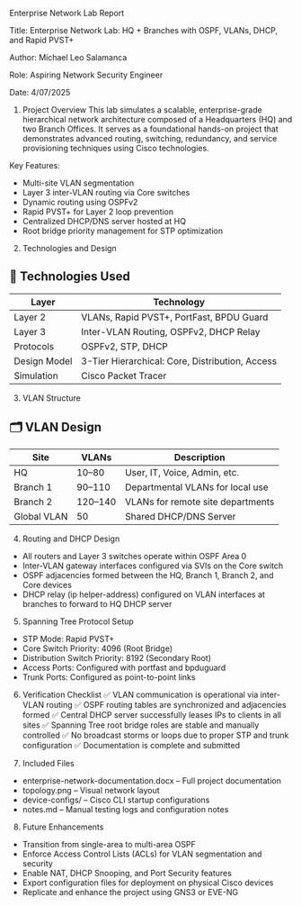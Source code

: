 Enterprise Network Lab Report

Title: Enterprise Network Lab: HQ + Branches with OSPF, VLANs, DHCP, and Rapid PVST+

Author: Michael Leo Salamanca

Role: Aspiring Network Security Engineer

Date: 4/07/2025

1. Project Overview
This lab simulates a scalable, enterprise-grade hierarchical network architecture composed of a Headquarters (HQ) and two Branch Offices. It serves as a foundational hands-on project that demonstrates advanced routing, switching, redundancy, and service provisioning techniques using Cisco technologies.

Key Features:
- Multi-site VLAN segmentation
- Layer 3 inter-VLAN routing via Core switches
- Dynamic routing using OSPFv2
- Rapid PVST+ for Layer 2 loop prevention
- Centralized DHCP/DNS server hosted at HQ
- Root bridge priority management for STP optimization
  
2. Technologies and Design
## 🧰 Technologies Used

| Layer        | Technology                                      |
|--------------|-------------------------------------------------|
| Layer 2      | VLANs, Rapid PVST+, PortFast, BPDU Guard        |
| Layer 3      | Inter-VLAN Routing, OSPFv2, DHCP Relay          |
| Protocols    | OSPFv2, STP, DHCP                               |
| Design Model | 3-Tier Hierarchical: Core, Distribution, Access |
| Simulation   | Cisco Packet Tracer                             |


3. VLAN Structure
## 🗂 VLAN Design

| Site        | VLANs     | Description                          |
|-------------|-----------|--------------------------------------|
| HQ          | 10–80     | User, IT, Voice, Admin, etc.         |
| Branch 1    | 90–110    | Departmental VLANs for local use     |
| Branch 2    | 120–140   | VLANs for remote site departments    |
| Global VLAN | 50        | Shared DHCP/DNS Server               |

4. Routing and DHCP Design
- All routers and Layer 3 switches operate within OSPF Area 0
- Inter-VLAN gateway interfaces configured via SVIs on the Core switch
- OSPF adjacencies formed between the HQ, Branch 1, Branch 2, and Core devices
- DHCP relay (ip helper-address) configured on VLAN interfaces at branches to forward to HQ DHCP server
  
5. Spanning Tree Protocol Setup
- STP Mode: Rapid PVST+
- Core Switch Priority: 4096 (Root Bridge)
- Distribution Switch Priority: 8192 (Secondary Root)
- Access Ports: Configured with portfast and bpduguard
- Trunk Ports: Configured as point-to-point links
  
6. Verification Checklist
✅ VLAN communication is operational via inter-VLAN routing
✅ OSPF routing tables are synchronized and adjacencies formed
✅ Central DHCP server successfully leases IPs to clients in all sites
✅ Spanning Tree root bridge roles are stable and manually controlled
✅ No broadcast storms or loops due to proper STP and trunk configuration
✅ Documentation is complete and submitted

7. Included Files
- enterprise-network-documentation.docx – Full project documentation
- topology.png – Visual network layout
- device-configs/ – Cisco CLI startup configurations
- notes.md – Manual testing logs and configuration notes
  
8. Future Enhancements
- Transition from single-area to multi-area OSPF
- Enforce Access Control Lists (ACLs) for VLAN segmentation and security
- Enable NAT, DHCP Snooping, and Port Security features
- Export configuration files for deployment on physical Cisco devices
- Replicate and enhance the project using GNS3 or EVE-NG
